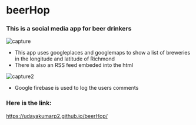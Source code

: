 # beerHop #

### This is a social media app for beer drinkers ###
![capture](https://user-images.githubusercontent.com/31020465/41065739-9a4e20aa-69ad-11e8-8df2-0e8946beb10c.PNG)

- This app uses googleplaces and googlemaps to show a list of breweries in the longitude and latitude of Richmond
- There is also an RSS feed embeded into the html

![capture2](https://user-images.githubusercontent.com/31020465/41065743-9e017440-69ad-11e8-8859-ea29b4ebe158.PNG)
- Google firebase is used to log the users comments 

### Here is the link:
https://udayakumarp2.github.io/beerHop/
